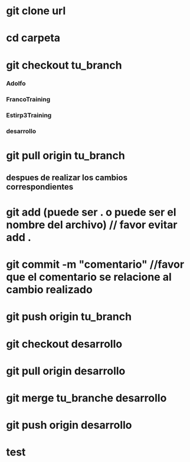 # git clone url
# cd carpeta
# git checkout tu_branch
### Adolfo
### FrancoTraining
### Estirp3Training
### desarrollo

# git pull origin tu_branch
##  despues de realizar los cambios correspondientes

# git add (puede ser . o puede ser el nombre del archivo) // favor evitar add .
# git commit -m "comentario" //favor que el comentario se relacione al cambio realizado
# git push origin tu_branch
# git checkout desarrollo
# git pull origin desarrollo 
# git merge tu_branche desarrollo
# git push origin desarrollo
# test
